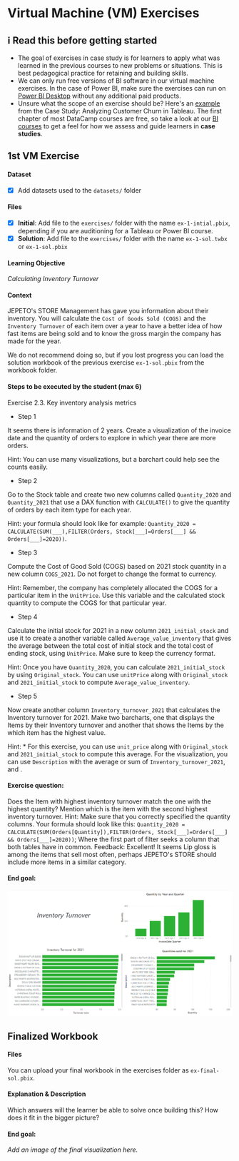 # Virtual Machine (VM) Exercises

## :information_source: Read this before getting started
- The goal of exercises in case study is for learners to apply what was learned in the previous courses to new problems or situations. This is best pedagogical practice for retaining and building skills.
- We can only run free versions of BI software in our virtual machine exercises. In the case of Power BI, make sure the exercises can run on [Power BI Desktop](https://powerbi.microsoft.com/en-us/desktop/) without any additional paid products. 
- Unsure what the scope of an exercise should be? Here's an [example](https://campus.datacamp.com/courses/case-study-analyzing-customer-churn-in-tableau/exploratory-analysis-1?ex=4) from the Case Study: Analyzing Customer Churn in Tableau. The first chapter of most DataCamp courses are free, so take a look at our [BI courses](https://learn.datacamp.com/courses?technologies=Tableau&technologies=Power%20BI) to get a feel for how we assess and guide learners in **case studies**.


## 1st VM Exercise

#### Dataset

- [x] Add datasets used to the `datasets/` folder

#### Files

- [x] **Initial**: Add file to the `exercises/`  folder with the name `ex-1-intial.pbix`, depending if you are auditioning for a Tableau or Power BI course.
- [x] **Solution**: Add file to the `exercises/`  folder with the name `ex-1-sol.twbx` or `ex-1-sol.pbix`

#### Learning Objective

*Calculating Inventory Turnover*

#### Context
JEPETO's STORE Management has gave you information about their inventory. You will calculate the `Cost of Goods Sold (COGS)`  and the `Inventory Turnover` of each item over a year to have a better idea of how fast items are being sold and to know the gross margin the company has made for the year.

We do not recommend doing so, but if you lost progress you can load the solution workbook of the previous exercise `ex-1-sol.pbix` from the workbook folder.


#### Steps to be executed by the student (max 6)

Exercise 2.3. Key inventory analysis metrics 

- Step 1

It seems there is information of 2 years. Create a visualization of the invoice date and the quantity of orders to explore in which year there are more orders.

Hint: You can use many visualizations, but a barchart could help see the counts easily.

- Step 2

Go to the Stock table and create two new columns called `Quantity_2020` and `Quantity_2021` that use a DAX function with `CALCULATE()` to give the quantity of orders by each item type for each year.

Hint: your formula should look like for example: `Quantity_2020 = CALCULATE(SUM(___),FILTER(Orders, Stock[___]=Orders[___] && Orders[___]=2020))`.
 

- Step 3

Compute the Cost of Good Sold (COGS) based on 2021 stock quantity in a new column `COGS_2021`. Do not forget to change the format to currency.

Hint: 
Remember, the company has completely allocated the COGS for a particular item in the `UnitPrice`. Use this variable and the calculated stock quantity to compute the COGS for that particular year.

- Step 4

Calculate the initial stock for 2021 in a new column `2021_initial_stock` and use it to create a another variable called `Average_value_inventory` that gives the average between the total cost of initial stock and the total cost of ending stock, using `UnitPrice`. Make sure to keep the currency format.

Hint: Once you have `Quantity_2020`, you can calculate `2021_initial_stock` by using `Original_stock`.
You can use `unitPrice` along with `Original_stock` and `2021_initial_stock` to compute `Average_value_inventory`.

- Step 5

Now create another column `Inventory_turnover_2021` that calculates the Inventory turnover for 2021.
Make two barcharts, one that displays the Items by their Inventory turnover and another that shows the Items by the  which item has the highest value.

Hint: * For this exercise, you can use `unit_price` along with `Original_stock` and `2021_initial_stock` to compute this average.
For the visualization, you can use `Description` with the average or sum of `Inventory_turnover_2021`, and .


#### Exercise question:
Does the Item with highest inventory turnover match the one with the highest quantity? Mention which is the item with the second highest inventory turnover.
Hint: Make sure that you correctly specified the quantity columns. Your formula should look like this: `Quantity_2020 = CALCULATE(SUM(Orders[Quantity]),FILTER(Orders, Stock[___]=Orders[___] && Orders[___]=2020))`; Where the first part of filter seeks a column that both tables have in common.
Feedback: Excellent! It seems Lip gloss is among the items that sell most often, perhaps JEPETO's STORE should include more items in a similar category.

#### End goal:
![End_goal](https://github.com/CevallosT-D/files/blob/main/End_goal.jpg?raw=true)

## Finalized Workbook

#### Files
You can upload your final workbook in the exercises folder as `ex-final-sol.pbix`.

#### Explanation & Description
Which answers will the learner be able to solve once building this? How does it fit in the bigger picture?

#### End goal:

*Add an image of the final visualization here.*
